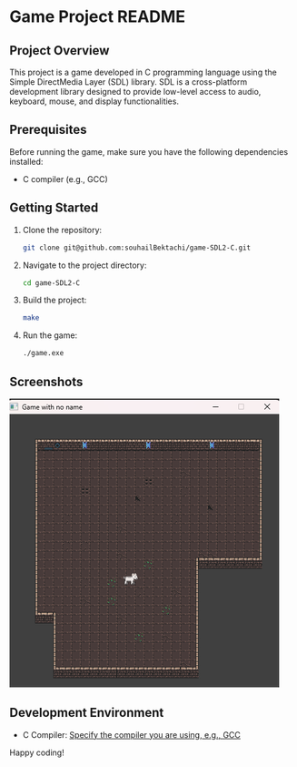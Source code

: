 # Game Project README

## Project Overview

This project is a game developed in C programming language using the Simple DirectMedia Layer (SDL) library. SDL is a cross-platform development library designed to provide low-level access to audio, keyboard, mouse, and display functionalities.

## Prerequisites

Before running the game, make sure you have the following dependencies installed:

- C compiler (e.g., GCC)

## Getting Started

1. Clone the repository:

    ```bash
    git clone git@github.com:souhailBektachi/game-SDL2-C.git
    ```

2. Navigate to the project directory:

    ```bash
    cd game-SDL2-C
    ```

3. Build the project:

    ```bash
    make
    ```

4. Run the game:

    ```bash
    ./game.exe
    ```
## Screenshots
![Screenshot 1](screenshots/screanshot.png)
## Development Environment

- C Compiler: [Specify the compiler you are using, e.g., GCC](link-to-gcc)





Happy coding!
